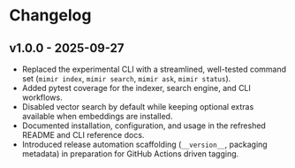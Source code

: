 # Changelog

## v1.0.0 - 2025-09-27

- Replaced the experimental CLI with a streamlined, well-tested command set
  (`mimir index`, `mimir search`, `mimir ask`, `mimir status`).
- Added pytest coverage for the indexer, search engine, and CLI workflows.
- Disabled vector search by default while keeping optional extras available when
  embeddings are installed.
- Documented installation, configuration, and usage in the refreshed README and CLI
  reference docs.
- Introduced release automation scaffolding (`__version__`, packaging metadata) in
  preparation for GitHub Actions driven tagging.
